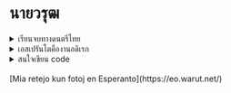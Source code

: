 # นายวรุฒ

<details>
  <summary>เรียนจบทางดนตรีไทย</summary>
  <p>เอกซออู้ ชอบสีซอด้วง ออกงานเป่าขลุ่ย</p>
</details>

<details>
  <summary>เอสเปรันโตคืองานอดิเรก</summary>
  <p>ภาษาประดิษฐ์ที่ไม่ได้มีกฏแค่ 16 ข้อ</p>
  <p>แต่ก็ง่ายอยู่นะ</p>
</details>

<details>
  <summary>สนใจเขียน code</summary>
  <p>ยากมั่ก ๆ</p>
</details>
<br>
[Mia retejo kun fotoj en Esperanto](https://eo.warut.net/)
